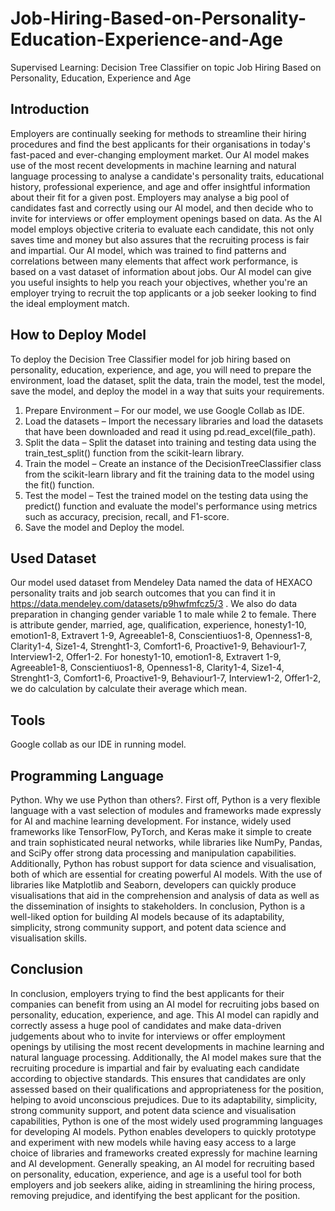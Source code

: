 # Job-Hiring-Based-on-Personality-Education-Experience-and-Age
Supervised Learning: Decision Tree Classifier on topic Job Hiring Based on Personality, Education, Experience and Age

## Introduction
Employers are continually seeking for methods to streamline their hiring procedures and find the best applicants for their organisations in today's fast-paced and ever-changing employment market. Our AI model makes use of the most recent developments in machine learning and natural language processing to analyse a candidate's personality traits, educational history, professional experience, and age and offer insightful information about their fit for a given post.
Employers may analyse a big pool of candidates fast and correctly using our AI model, and then decide who to invite for interviews or offer employment openings based on data. As the AI model employs objective criteria to evaluate each candidate, this not only saves time and money but also assures that the recruiting process is fair and impartial.
Our AI model, which was trained to find patterns and correlations between many elements that affect work performance, is based on a vast dataset of information about jobs. Our AI model can give you useful insights to help you reach your objectives, whether you're an employer trying to recruit the top applicants or a job seeker looking to find the ideal employment match.

## How to Deploy Model
To deploy the Decision Tree Classifier model for job hiring based on personality, education, experience, and age, you will need to prepare the environment, load the dataset, split the data, train the model, test the model, save the model, and deploy the model in a way that suits your requirements.
1.	Prepare Environment – For our model, we use Google Collab as IDE.
2.	Load the datasets – Import the necessary libraries and load the datasets that have been downloaded and read it using pd.read_excel(file_path).
3.	Split the data – Split the dataset into training and testing data using the train_test_split() function from the scikit-learn library.
4.	Train the model – Create an instance of the DecisionTreeClassifier class from the scikit-learn library and fit the training data to the model using the fit() function.
5.	Test the model – Test the trained model on the testing data using the predict() function and evaluate the model's performance using metrics such as accuracy, precision, recall, and F1-score.
6.	Save the model and Deploy the model.

## Used Dataset
Our model used dataset from Mendeley Data named the data of HEXACO personality traits and job search outcomes that you can find it in https://data.mendeley.com/datasets/p9hwfmfcz5/3 .
We also do data preparation in changing gender variable 1 to male while 2 to female. There is attribute gender, married, age, qualification, experience, honesty1-10, emotion1-8, Extravert 1-9, Agreeable1-8, Conscientiuos1-8, Openness1-8, Clarity1-4, Size1-4, Strenght1-3, Comfort1-6, Proactive1-9, Behaviour1-7, Interview1-2, Offer1-2.
For honesty1-10, emotion1-8, Extravert 1-9, Agreeable1-8, Conscientiuos1-8, Openness1-8, Clarity1-4, Size1-4, Strenght1-3, Comfort1-6, Proactive1-9, Behaviour1-7, Interview1-2, Offer1-2, we do calculation by calculate their average which mean.

## Tools
Google collab as our IDE in running model.

## Programming Language
Python.
Why we use Python than others?. 
First off, Python is a very flexible language with a vast selection of modules and frameworks made expressly for AI and machine learning development. For instance, widely used frameworks like TensorFlow, PyTorch, and Keras make it simple to create and train sophisticated neural networks, while libraries like NumPy, Pandas, and SciPy offer strong data processing and manipulation capabilities.
Additionally, Python has robust support for data science and visualisation, both of which are essential for creating powerful AI models. With the use of libraries like Matplotlib and Seaborn, developers can quickly produce visualisations that aid in the comprehension and analysis of data as well as the dissemination of insights to stakeholders.
In conclusion, Python is a well-liked option for building AI models because of its adaptability, simplicity, strong community support, and potent data science and visualisation skills.


## Conclusion
In conclusion, employers trying to find the best applicants for their companies can benefit from using an AI model for recruiting jobs based on personality, education, experience, and age. This AI model can rapidly and correctly assess a huge pool of candidates and make data-driven judgements about who to invite for interviews or offer employment openings by utilising the most recent developments in machine learning and natural language processing.
Additionally, the AI model makes sure that the recruiting procedure is impartial and fair by evaluating each candidate according to objective standards. This ensures that candidates are only assessed based on their qualifications and appropriateness for the position, helping to avoid unconscious prejudices.
Due to its adaptability, simplicity, strong community support, and potent data science and visualisation capabilities, Python is one of the most widely used programming languages for developing AI models. Python enables developers to quickly prototype and experiment with new models while having easy access to a large choice of libraries and frameworks created expressly for machine learning and AI development.
Generally speaking, an AI model for recruiting based on personality, education, experience, and age is a useful tool for both employers and job seekers alike, aiding in streamlining the hiring process, removing prejudice, and identifying the best applicant for the position.
